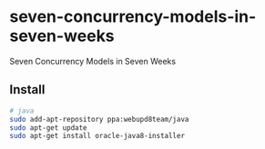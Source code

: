 # seven-concurrency-models-in-seven-weeks
Seven Concurrency Models in Seven Weeks

## Install

``` bash
# java
sudo add-apt-repository ppa:webupd8team/java
sudo apt-get update
sudo apt-get install oracle-java8-installer
```
